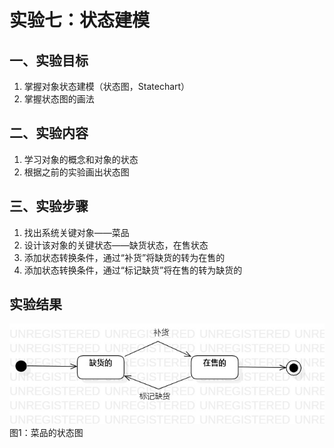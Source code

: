 ﻿# 实验七：状态建模

## 一、实验目标

1. 掌握对象状态建模（状态图，Statechart）
2. 掌握状态图的画法

## 二、实验内容

1. 学习对象的概念和对象的状态
2. 根据之前的实验画出状态图

## 三、实验步骤

1. 找出系统关键对象——菜品
2. 设计该对象的关键状态——缺货状态，在售状态
3. 添加状态转换条件，通过“补货”将缺货的转为在售的
4. 添加状态转换条件，通过“标记缺货”将在售的转为缺货的


## 实验结果

![菜品的状态图](./菜品的状态图.jpg)  
图1：菜品的状态图


